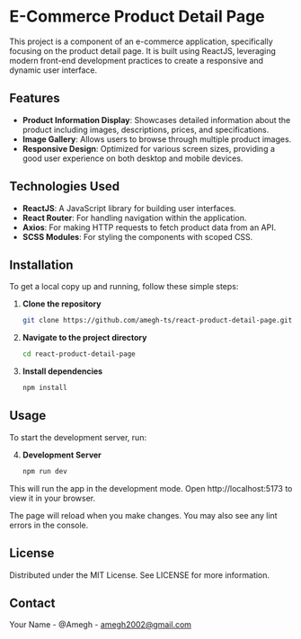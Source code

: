 # E-Commerce Product Detail Page

This project is a component of an e-commerce application, specifically focusing on the product detail page. It is built using ReactJS, leveraging modern front-end development practices to create a responsive and dynamic user interface.

## Features

- **Product Information Display**: Showcases detailed information about the product including images, descriptions, prices, and specifications.
- **Image Gallery**: Allows users to browse through multiple product images.
- **Responsive Design**: Optimized for various screen sizes, providing a good user experience on both desktop and mobile devices.

## Technologies Used

- **ReactJS**: A JavaScript library for building user interfaces.
- **React Router**: For handling navigation within the application.
- **Axios**: For making HTTP requests to fetch product data from an API.
- **SCSS Modules**: For styling the components with scoped CSS.

## Installation

To get a local copy up and running, follow these simple steps:

1. **Clone the repository**
   ```sh
   git clone https://github.com/amegh-ts/react-product-detail-page.git

2. **Navigate to the project directory**
   ```sh
   cd react-product-detail-page

3. **Install dependencies**
   ```sh
   npm install

## Usage

To start the development server, run:

4. **Development Server**
   ```sh
   npm run dev

This will run the app in the development mode.
Open http://localhost:5173 to view it in your browser.

The page will reload when you make changes.
You may also see any lint errors in the console.

## License
Distributed under the MIT License. See LICENSE for more information.

## Contact
Your Name - @Amegh - amegh2002@gmail.com